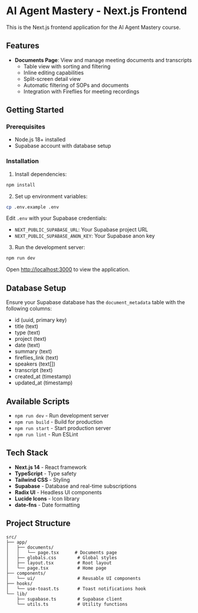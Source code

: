 # AI Agent Mastery - Next.js Frontend

This is the Next.js frontend application for the AI Agent Mastery course.

## Features

- **Documents Page**: View and manage meeting documents and transcripts
  - Table view with sorting and filtering
  - Inline editing capabilities
  - Split-screen detail view
  - Automatic filtering of SOPs and documents
  - Integration with Fireflies for meeting recordings

## Getting Started

### Prerequisites

- Node.js 18+ installed
- Supabase account with database setup

### Installation

1. Install dependencies:
```bash
npm install
```

2. Set up environment variables:
```bash
cp .env.example .env
```

Edit `.env` with your Supabase credentials:
- `NEXT_PUBLIC_SUPABASE_URL`: Your Supabase project URL
- `NEXT_PUBLIC_SUPABASE_ANON_KEY`: Your Supabase anon key

3. Run the development server:
```bash
npm run dev
```

Open [http://localhost:3000](http://localhost:3000) to view the application.

## Database Setup

Ensure your Supabase database has the `document_metadata` table with the following columns:
- id (uuid, primary key)
- title (text)
- type (text)
- project (text)
- date (text)
- summary (text)
- fireflies_link (text)
- speakers (text[])
- transcript (text)
- created_at (timestamp)
- updated_at (timestamp)

## Available Scripts

- `npm run dev` - Run development server
- `npm run build` - Build for production
- `npm run start` - Start production server
- `npm run lint` - Run ESLint

## Tech Stack

- **Next.js 14** - React framework
- **TypeScript** - Type safety
- **Tailwind CSS** - Styling
- **Supabase** - Database and real-time subscriptions
- **Radix UI** - Headless UI components
- **Lucide Icons** - Icon library
- **date-fns** - Date formatting

## Project Structure

```
src/
├── app/
│   ├── documents/
│   │   └── page.tsx      # Documents page
│   ├── globals.css        # Global styles
│   ├── layout.tsx         # Root layout
│   └── page.tsx           # Home page
├── components/
│   └── ui/                # Reusable UI components
├── hooks/
│   └── use-toast.ts       # Toast notifications hook
└── lib/
    ├── supabase.ts        # Supabase client
    └── utils.ts           # Utility functions
```